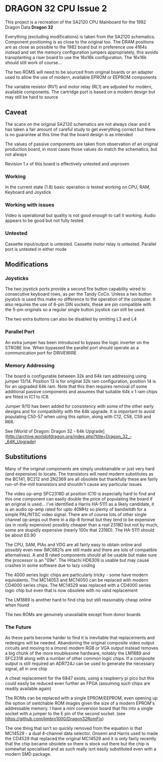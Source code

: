 # DRAGON 32 CPU Issue 2 #

This project is a recreation of the SA2120 CPU Mainboard 
for the 1982 Dragon Data **Dragon 32**

Everything (excluding modifications) is taken from the SA2120
schematics. Component positioning is as close to the original
too. The DRAM positions are as close as possible to the 1982
board but in preference use 4164s instead and set the
memory configuration jumpers appropriately, this avoids 
transplanting a riser board to use the 16x16k configuration.
The 16x16k should still work of course...

The two ROMS will need to be sourced from original boards or an
adapter used to allow the use of modern, available EPROM or EEPROM
components

The variable resistor (RV1) and motor relay (RL1) are adjusted 
for modern, available components. The cartridge port is based
on a modern design but may still be hard to source

## Caveat ##

The scans on the original SA2120 schematics are not always clear
and it has taken a fair amount of careful study to get everything
correct but there is no guarantee at this time that the board 
design is as intended

The values of passive components are taken from observation of
an original production board, in most cases those values do
match the schematics, but not always

Revision 1.x of this board is effectively untested and unproven

### Working ###

In the current state (1.8) basic operation is tested working on
CPU, RAM, Keyboard and Joystick

### Working with issues ###

Video is operational but quality is not good enough to call it
working. Audio appears to be good but not fully tested

### Untested ###

Cassette input/output is untested. Cassette motor relay is untested.
Parallel port is untested in either mode

## Modifications ##
### Joysticks ###

The two joystick ports provide a second fire button capability
wired to consecutive keyboard rows, as per the Tandy CoCo. 
Unless a two button joystick is used this make no difference to
the operation of the computer. It also requires the use of 6-pin 
DIN sockets, these are pin compatible with the 5-pin originals
so a regular single button joystick can still be used.

The two extra buttons can also be disabled by omitting L3 and L4

### Parallel Port ###

An extra jumper has been introduced to bypass the logic inverter
on the STROBE line. When bypassed the parallel port should 
operate as a communication port for DRIVEWIRE

### Memory Addressing ###

The board is configurable between 32k and 64k ram addressing
using jumper 13/14. Position 13 is for original 32k ram
configuration, position 14 is for an upgraded 64k ram. Note
that this then requires removal of some additional passive 
components and assumes that suitable 64k x 1 ram chips are 
fitted in IC1 to IC8.

Jumper 9/10 has been added for consistency with some of the
other early designs and for compatibility with the 64k
upgrade. It is important to avoid populating C50-57 when
using this option, along with C12, C58, C59 and R66.

See [World of Dragon: Dragon 32 - 64k Upgrade]
(http://archive.worldofdragon.org/index.php?title=Dragon_32_-_64K_Upgrade)

## Substitutions ##

Many of the original components are simply unobtainable or
just very hard (and expensive) to locate. The transistors
will need modern substitutes as the BC141, BC212 and 2N2369
are all obsolete but thankfully these are fairly run-of-the-mill
transistors and shouldn't cause any particular issues

The video op-amp SFC2318D at position IC10 is especially
hard to find and this one component can easily double the
price of populating the board if an original is used...
I've identified a Harris HA-5111 as a likely candidate, it
is an audio op-amp rated for upto 40MHz so plenty of 
bandwitdh for a simple PAL/NTSC video signal. There are of 
course lots of other single channel op-amps out there in a 
dip-8 format but they tend to be expensive (as in *really*
expensive) possibly cheaper than a real 2318D but not by
much, some are stupidly expensive (nearly 100x that
2318D). The HA-5111 should be about £0.90

The CPU, SAM, PIAs and VDG are all fairly easy to obtain online
and possibly even new (MC6821s are still made and there
are lots of compatible alternatives). A and B rated components
should all be usable but make sure the processor is an "09e".
The Hitachi HD6309 is usable but may cause crashes in some
software due to lazy coding

The 4000 series logic chips are particularly tricky - some
have modern equivalents. The MC14053 and MC14050 can be
replaced with modern CD4000 series chips. The MC14529
was replaced with a CD4000 series logic chip but even that
is now obsolete with no valid replacement

The LM1889 is another hard to find chip but still reasonably
cheap online when found

The two ROMs are genuinely unavailable except from donor
boards

### The Future ###

As these parts become harder to find it is inevitable that
replacements and redesigns will be needed. Abandoning the
original composite video output circuits and moving to a
(more) modern RGB or VGA output instead removes a big
chunk of the more troublesome hardware, notably the LM1889
and SFC2318 along with a number of other common logic chips.
If a composite output is still required an ADR724J can be
used to generate the necessary signal, all in one chip

A cheat replacement for the 6847 exists, using a raspberry
pi pico but this could easily be reduced even further an
FPGA (assuming such chips are readily available again)

The ROMs can be replaced with a single EPROM/EEPROM, even
opening up the option of switchable ROM images given the
size of a modern EPROM's addressable memory. I have a
mini conversion board that fits into a single socket with
a jumper to the E pin of the second socket. (see 
https://github.com/jimbro1000/Dragon32RomFix)

The one thing that isn't so quickly removed from the
equation is that MC14529 - a dual 4-channel data
selector. Onsemi and Harris used to made the CD4529
that replaced the original MC14529 and it is only fairly 
recently that the chip became obsolete so there is
stock out there but the chip is somewhat specialised and
as such really isnt easily substituted even with a modern
SMD package.
